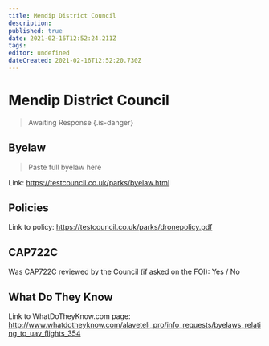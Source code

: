 ```yaml
---
title: Mendip District Council
description: 
published: true
date: 2021-02-16T12:52:24.211Z
tags: 
editor: undefined
dateCreated: 2021-02-16T12:52:20.730Z
---
```


# Mendip District Council
>  Awaiting Response
> {.is-danger}

## Byelaw
> Paste full byelaw here

Link:
https://testcouncil.co.uk/parks/byelaw.html

## Policies
Link to policy:
https://testcouncil.co.uk/parks/dronepolicy.pdf

## CAP722C

Was CAP722C reviewed by the Council (if asked on the FOI): Yes / No

## What Do They Know

Link to WhatDoTheyKnow.com page:
http://www.whatdotheyknow.com/alaveteli_pro/info_requests/byelaws_relating_to_uav_flights_354

